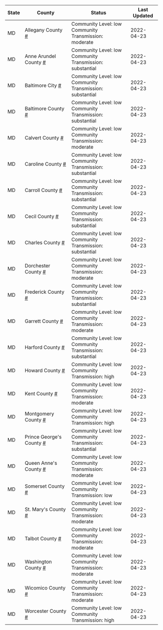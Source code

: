 State | County | Status | Last Updated
--- | --- | --- | --- 
MD | Allegany County <a href="#allegany_county">#</a> | <a name="allegany_county"></a>Community Level: low<br/>Community Transmission: moderate | 2022-04-23
MD | Anne Arundel County <a href="#anne_arundel_county">#</a> | <a name="anne_arundel_county"></a>Community Level: low<br/>Community Transmission: substantial | 2022-04-23
MD | Baltimore City <a href="#baltimore_city">#</a> | <a name="baltimore_city"></a>Community Level: low<br/>Community Transmission: substantial | 2022-04-23
MD | Baltimore County <a href="#baltimore_county">#</a> | <a name="baltimore_county"></a>Community Level: low<br/>Community Transmission: substantial | 2022-04-23
MD | Calvert County <a href="#calvert_county">#</a> | <a name="calvert_county"></a>Community Level: low<br/>Community Transmission: moderate | 2022-04-23
MD | Caroline County <a href="#caroline_county">#</a> | <a name="caroline_county"></a>Community Level: low<br/>Community Transmission: substantial | 2022-04-23
MD | Carroll County <a href="#carroll_county">#</a> | <a name="carroll_county"></a>Community Level: low<br/>Community Transmission: substantial | 2022-04-23
MD | Cecil County <a href="#cecil_county">#</a> | <a name="cecil_county"></a>Community Level: low<br/>Community Transmission: substantial | 2022-04-23
MD | Charles County <a href="#charles_county">#</a> | <a name="charles_county"></a>Community Level: low<br/>Community Transmission: substantial | 2022-04-23
MD | Dorchester County <a href="#dorchester_county">#</a> | <a name="dorchester_county"></a>Community Level: low<br/>Community Transmission: moderate | 2022-04-23
MD | Frederick County <a href="#frederick_county">#</a> | <a name="frederick_county"></a>Community Level: low<br/>Community Transmission: substantial | 2022-04-23
MD | Garrett County <a href="#garrett_county">#</a> | <a name="garrett_county"></a>Community Level: low<br/>Community Transmission: moderate | 2022-04-23
MD | Harford County <a href="#harford_county">#</a> | <a name="harford_county"></a>Community Level: low<br/>Community Transmission: substantial | 2022-04-23
MD | Howard County <a href="#howard_county">#</a> | <a name="howard_county"></a>Community Level: low<br/>Community Transmission: high | 2022-04-23
MD | Kent County <a href="#kent_county">#</a> | <a name="kent_county"></a>Community Level: low<br/>Community Transmission: moderate | 2022-04-23
MD | Montgomery County <a href="#montgomery_county">#</a> | <a name="montgomery_county"></a>Community Level: low<br/>Community Transmission: high | 2022-04-23
MD | Prince George's County <a href="#prince_george's_county">#</a> | <a name="prince_george's_county"></a>Community Level: low<br/>Community Transmission: substantial | 2022-04-23
MD | Queen Anne's County <a href="#queen_anne's_county">#</a> | <a name="queen_anne's_county"></a>Community Level: low<br/>Community Transmission: moderate | 2022-04-23
MD | Somerset County <a href="#somerset_county">#</a> | <a name="somerset_county"></a>Community Level: low<br/>Community Transmission: low | 2022-04-23
MD | St. Mary's County <a href="#st._mary's_county">#</a> | <a name="st._mary's_county"></a>Community Level: low<br/>Community Transmission: moderate | 2022-04-23
MD | Talbot County <a href="#talbot_county">#</a> | <a name="talbot_county"></a>Community Level: low<br/>Community Transmission: moderate | 2022-04-23
MD | Washington County <a href="#washington_county">#</a> | <a name="washington_county"></a>Community Level: low<br/>Community Transmission: moderate | 2022-04-23
MD | Wicomico County <a href="#wicomico_county">#</a> | <a name="wicomico_county"></a>Community Level: low<br/>Community Transmission: moderate | 2022-04-23
MD | Worcester County <a href="#worcester_county">#</a> | <a name="worcester_county"></a>Community Level: low<br/>Community Transmission: high | 2022-04-23
